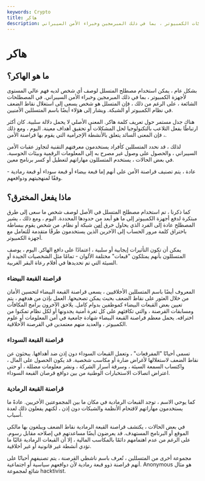 ```yaml
---
keywords: Crypto
title: هاكر
description: هاكر. فرد لديه فهم متقدم لأنظمة وشبكات الكمبيوتر ، بما في ذلك المبرمجين وخبراء الأمن السيبراني.
---
```


# هاكر
## ما هو الهاكر؟

بشكل عام ، يمكن استخدام مصطلح المتسلل لوصف أي شخص لديه فهم عالي المستوى لأجهزة الكمبيوتر ، بما في ذلك المبرمجين وخبراء الأمن السيبراني. في المصطلحات الشائعة ، على الرغم من ذلك ، فإن المتسلل هو شخص يسعى إلى استغلال نقاط الضعف في نظام الكمبيوتر أو الشبكة. ويشار إلى هؤلاء أيضًا باسم المتسللين الأمنيين.

هناك جدل مستمر حول تعريف كلمة هاكر. المعنى الأصلي لا يحمل دلالة سلبية. كان أكثر ارتباطًا بفعل التلاعب بالتكنولوجيا لحل المشكلات أو تحقيق أهداف معينة. اليوم ، ومع ذلك ، فإن المعنى السائد يتعلق بالأنشطة الإجرامية التي يقوم بها قراصنة الأمن.

لذلك ، قد نحدد المتسللين كأفراد يستخدمون معرفتهم التقنية لتجاوز عقبات الأمن السيبراني ، والحصول على وصول غير مصرح به إلى المعلومات الرقمية وبيئات الحوسبة. في بعض الحالات ، يستخدم المتسللون مهاراتهم لتعطيل أو كسر برنامج معين.

عادة ، يتم تصنيف قراصنة الأمن على أنهم إما قبعة بيضاء أو قبعة سوداء أو قبعة رمادية - وفقًا لمنهجيتهم ودوافعهم.

## ماذا يفعل المخترق؟

كما ذكرنا ، تم استخدام مصطلح المتسلل في الأصل لوصف شخص ما سعى إلى طرق مبتكرة لدفع أجهزة الكمبيوتر إلى ما هو أبعد من حدودها المحددة. اليوم ، ومع ذلك ، يشير المصطلح عادة إلى الفرد الذي يحاول خرق [أمن](/security) شبكة أو نظام. من شخص يقوم ببساطة باختراق كلمة مرور الحساب إلى الآخرين الذين يستخدمون طرقًا متقدمة للتعامل مع أجهزة الكمبيوتر.

يمكن أن تكون التأثيرات إيجابية أو سلبية ، اعتمادًا على دافع الهاكر. اليوم ، يوصف المتسللون بأنهم يمتلكون "قبعات" مختلفة الألوان - تمامًا مثل الشخصيات الجيدة أو السيئة التي تم تحديدها في أفلام رعاة البقر الغربية.

### قراصنة القبعة البيضاء

المعروف أيضًا باسم المتسللين الأخلاقيين ، يسعى قراصنة القبعة البيضاء لتحسين الأمان من خلال العثور على نقاط الضعف بحيث يمكن تصحيحها. العمل بإذن من هدفهم ، يتم تعيين بعض القبعات البيضاء كموظفين بدوام كامل. يلاحق الآخرون برامج المكافآت ومسابقات القرصنة ، والتي تكافئهم على كل ثغرة أمنية يجدونها أو لكل نظام تمكنوا من اختراقه. يحمل معظم قراصنة القبعة البيضاء شهادة جامعية في أمن المعلومات أو علوم الكمبيوتر ، والعديد منهم معتمدين في القرصنة الأخلاقية.

### قراصنة القبعة السوداء

تسمى أحيانًا "المفرقعات" ، وتعمل القبعات السوداء دون إذن ضد أهدافها. يبحثون عن نقاط الضعف لاستغلالها لأغراض ضارة أو مكاسب شخصية. قد يكون الحصول على المال ، واكتساب السمعة السيئة ، وسرقة أسرار الشركة ، ونشر معلومات مضللة ، أو حتى اعتراض اتصالات الاستخبارات الوطنية من بين دوافع قرصان القبعة السوداء.

### قراصنة القبعة الرمادية

كما يوحي الاسم ، توجد القبعات الرمادية في مكان ما بين المجموعتين الأخريين. عادةً ما يستخدمون مهاراتهم لاقتحام الأنظمة والشبكات دون إذن ، لكنهم يفعلون ذلك لعدة أسباب.

في بعض الحالات ، يكتشف قراصنة القبعة الرمادية نقاط الضعف ويبلغون بها مالكي الموقع أو البرنامج المستهدف. قد يعرضون أيضًا مساعدتهم في إصلاحه مقابل رسوم. على الرغم من عدم اهتمامهم دائمًا بالمكاسب المالية ، إلا أن القبعات الرمادية غالبًا ما تؤدي أنشطة غير قانونية أو غير أخلاقية.

مجموعة أخرى من المتسللين ، تُعرف باسم ناشطي القرصنة ، يتم تصنيفهم أحيانًا على أنهم قراصنة ذوو قبعة رمادية لأن دوافعهم سياسية أو اجتماعية. Anonymous هو مثال شائع لمجموعة hacktivist.


